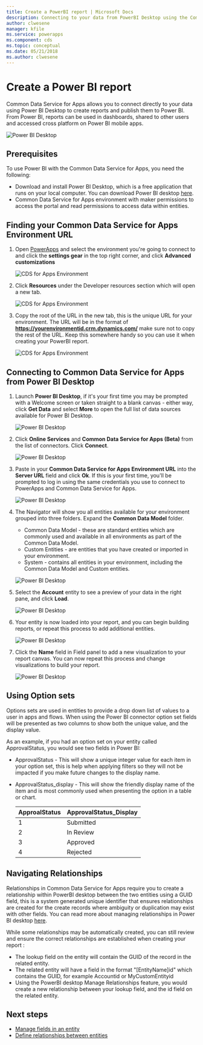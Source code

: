 ```yaml
---
title: Create a PowerBI report | Microsoft Docs
description: Connecting to your data from PowerBI Desktop using the Common Data Service for Apps connector.
author: clwesene
manager: kfile
ms.service: powerapps
ms.component: cds
ms.topic: conceptual
ms.date: 05/21/2018
ms.author: clwesene
---
```

# Create a Power BI report
Common Data Service for Apps allows you to connect directly to your data using Power BI Desktop to create reports and publish them to Power BI. From Power BI, reports can be used in dashboards, shared to other users and accessed cross platform on Power BI mobile apps.

![Power BI Desktop](./media/data-platform-cds-powerbi-connector/PBIDesktop.png "Power BI Desktop")

## Prerequisites

To use Power BI with the Common Data Service for Apps, you need the following:

* Download and install Power BI Desktop, which is a free application that runs on your local computer. You can download Power BI desktop [here](https://powerbi.microsoft.com/desktop/).
* Common Data Service for Apps environment with maker permissions to access the portal and read permissions to access data within entities.

## Finding your Common Data Service for Apps Environment URL

1. Open [PowerApps](https://web.powerapps.com) and select the environment you're going to connect to and click the **settings gear** in the top right corner, and click **Advanced customizations**

    ![CDS for Apps Environment](./media/data-platform-cds-powerbi-connector/CDSEnv1.png "CDS for Apps Environment")

2. Click **Resources** under the Developer resources section which will open a new tab.

    ![CDS for Apps Environment](./media/data-platform-cds-powerbi-connector/CDSEnv2.png "CDS for Apps Environment")

3. Copy the root of the URL in the new tab, this is the unique URL for your environment. The URL will be in the format of **https://yourenvironmentid.crm.dynamics.com/** make sure not to copy the rest of the URL. Keep this somewhere handy so you can use it when creating your PowerBI report.

    ![CDS for Apps Environment](./media/data-platform-cds-powerbi-connector/CDSEnv3.png "CDS for Apps Environment")

## Connecting to Common Data Service for Apps from Power BI Desktop

1. Launch **Power BI Desktop**, if it's your first time you may be prompted with a Welcome screen or taken straight to a blank canvas - either way, click **Get Data** and select **More** to open the full list of data sources available for Power BI Desktop.

    ![Power BI Desktop](./media/data-platform-cds-powerbi-connector/CreateReport1.png "Power BI Desktop")

2. Click **Online Services** and **Common Data Service for Apps (Beta)** from the list of connectors. Click **Connect**.

    ![Power BI Desktop](./media/data-platform-cds-powerbi-connector/CreateReport2.png "Power BI Desktop")

3. Paste in your **Common Data Service for Apps Environment URL** into the **Server URL** field and click **Ok**. If this is your first time, you'll be prompted to log in using the same credentials you use to connect to PowerApps and Common Data Service for Apps.

    ![Power BI Desktop](./media/data-platform-cds-powerbi-connector/CreateReport3.png "Power BI Desktop")

4. The Navigator will show you all entities available for your environment grouped into three folders. Expand the **Common Data Model** folder.

    * Common Data Model - these are standard entities which are commonly used and available in all environments as part of the Common Data Model.
    * Custom Entities - are entities that you have created or imported in your environment.
    * System - contains all entities in your environment, including the Common Data Model and Custom entities.

    ![Power BI Desktop](./media/data-platform-cds-powerbi-connector/CreateReport4.png "Power BI Desktop")

5. Select the **Account** entity to see a preview of your data in the right pane, and click **Load**.

    ![Power BI Desktop](./media/data-platform-cds-powerbi-connector/CreateReport5.png "Power BI Desktop")

6. Your entity is now loaded into your report, and you can begin building reports, or repeat this process to add additional entities.

    ![Power BI Desktop](./media/data-platform-cds-powerbi-connector/CreateReport6.png "Power BI Desktop")

7. Click the **Name** field in Field panel to add a new visualization to your report canvas. You can now repeat this process and change visualizations to build your report.

    ![Power BI Desktop](./media/data-platform-cds-powerbi-connector/CreateReport7.png "Power BI Desktop")


## Using Option sets

Options sets are used in entities to provide a drop down list of values to a user in apps and flows. When using the Power BI connector option set fields will be presented as two columns to show both the unique value, and the display value.

As an example, if you had an option set on your entity called ApprovalStatus, you would see two fields in Power BI:

* ApprovalStatus - This will show a unique integer value for each item in your option set, this is help when applying filters so they will not be impacted if you make future changes to the display name.
* ApprovalStatus_display - This will show the friendly display name of the item and is most commonly used when presenting the option in a table or chart.

    |ApproalStatus|ApprovalStatus_Display|
    |---------|---------|
    1|Submitted
    2|In Review
    3|Approved
    4|Rejected

## Navigating Relationships

Relationships in Common Data Service for Apps require you to create a relationship within PowerBI desktop between the two entities using a GUID field, this is a system generated unique identifier that ensures relationships are created for the create records where ambiguity or duplication may exist with other fields. You can read more about managing relationships in Power BI desktop [here](https://docs.microsoft.com/power-bi/desktop-create-and-manage-relationships).

While some relationships may be automatically created, you can still review and ensure the correct relationships are established when creating your report :

* The lookup field on the entity will contain the GUID of the record in the related entity.
* The related entity will have a field in the format "[EntityName]id" which contains the GUID, for example Accountid or MyCustomEntityid
* Using the PowerBI desktop Manage Relationships feature, you would create a new relationship between your lookup field, and the id field on the related entity.


## Next steps
* [Manage fields in an entity](data-platform-manage-fields.md)
* [Define relationships between entities](data-platform-entity-lookup.md)


